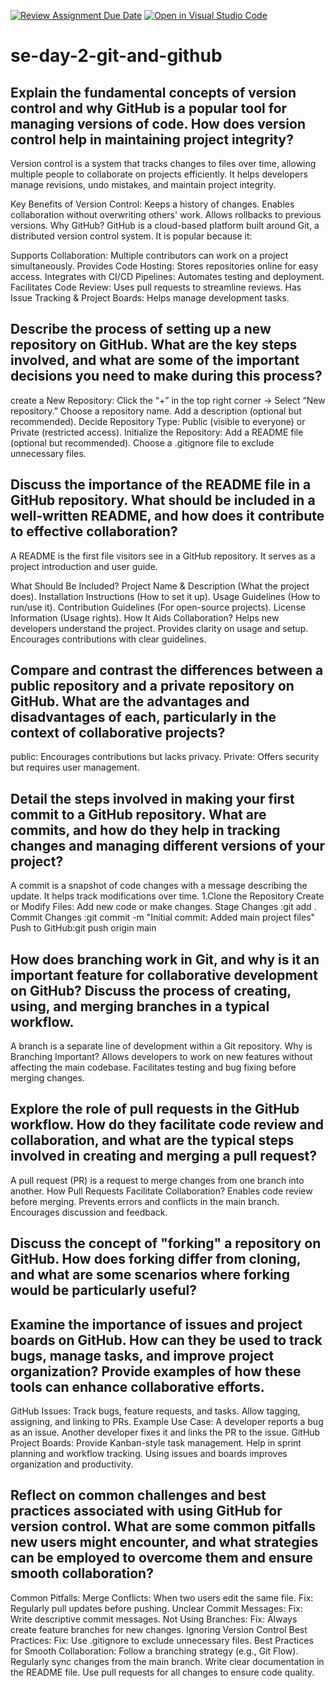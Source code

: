 [![Review Assignment Due Date](https://classroom.github.com/assets/deadline-readme-button-22041afd0340ce965d47ae6ef1cefeee28c7c493a6346c4f15d667ab976d596c.svg)](https://classroom.github.com/a/8wgCKhpZ)
[![Open in Visual Studio Code](https://classroom.github.com/assets/open-in-vscode-2e0aaae1b6195c2367325f4f02e2d04e9abb55f0b24a779b69b11b9e10269abc.svg)](https://classroom.github.com/online_ide?assignment_repo_id=18454375&assignment_repo_type=AssignmentRepo)
# se-day-2-git-and-github
## Explain the fundamental concepts of version control and why GitHub is a popular tool for managing versions of code. How does version control help in maintaining project integrity?

Version control is a system that tracks changes to files over time, allowing multiple people to collaborate on projects efficiently. It helps developers manage revisions, undo mistakes, and maintain project integrity.

Key Benefits of Version Control:
Keeps a history of changes.
Enables collaboration without overwriting others' work.
Allows rollbacks to previous versions.
Why GitHub?
GitHub is a cloud-based platform built around Git, a distributed version control system. It is popular because it:

Supports Collaboration: Multiple contributors can work on a project simultaneously.
Provides Code Hosting: Stores repositories online for easy access.
Integrates with CI/CD Pipelines: Automates testing and deployment.
Facilitates Code Review: Uses pull requests to streamline reviews.
Has Issue Tracking & Project Boards: Helps manage development tasks.


## Describe the process of setting up a new repository on GitHub. What are the key steps involved, and what are some of the important decisions you need to make during this process?

create a New Repository:
Click the “+” in the top right corner → Select “New repository.”
Choose a repository name.
Add a description (optional but recommended).
Decide Repository Type: Public (visible to everyone) or Private (restricted access).
Initialize the Repository:
Add a README file (optional but recommended).
Choose a .gitignore file to exclude unnecessary files.

## Discuss the importance of the README file in a GitHub repository. What should be included in a well-written README, and how does it contribute to effective collaboration?

A README is the first file visitors see in a GitHub repository. It serves as a project introduction and user guide.

What Should Be Included?
Project Name & Description (What the project does).
Installation Instructions (How to set it up).
Usage Guidelines (How to run/use it).
Contribution Guidelines (For open-source projects).
License Information (Usage rights).
How It Aids Collaboration?
Helps new developers understand the project.
Provides clarity on usage and setup.
Encourages contributions with clear guidelines.

## Compare and contrast the differences between a public repository and a private repository on GitHub. What are the advantages and disadvantages of each, particularly in the context of collaborative projects?

public: Encourages contributions but lacks privacy.
Private: Offers security but requires user management.

## Detail the steps involved in making your first commit to a GitHub repository. What are commits, and how do they help in tracking changes and managing different versions of your project?

A commit is a snapshot of code changes with a message describing the update. It helps track modifications over time.
1.Clone the Repository 
Create or Modify Files: Add new code or make changes.
Stage Changes :git add .
Commit Changes :git commit -m "Initial commit: Added main project files"
Push to GitHub:git push origin main

## How does branching work in Git, and why is it an important feature for collaborative development on GitHub? Discuss the process of creating, using, and merging branches in a typical workflow.

A branch is a separate line of development within a Git repository.
Why is Branching Important?
Allows developers to work on new features without affecting the main codebase.
Facilitates testing and bug fixing before merging changes.

## Explore the role of pull requests in the GitHub workflow. How do they facilitate code review and collaboration, and what are the typical steps involved in creating and merging a pull request?

A pull request (PR) is a request to merge changes from one branch into another.
How Pull Requests Facilitate Collaboration?
Enables code review before merging.
Prevents errors and conflicts in the main branch.
Encourages discussion and feedback.

## Discuss the concept of "forking" a repository on GitHub. How does forking differ from cloning, and what are some scenarios where forking would be particularly useful?


## Examine the importance of issues and project boards on GitHub. How can they be used to track bugs, manage tasks, and improve project organization? Provide examples of how these tools can enhance collaborative efforts.

GitHub Issues:
Track bugs, feature requests, and tasks.
Allow tagging, assigning, and linking to PRs.
Example Use Case:
A developer reports a bug as an issue.
Another developer fixes it and links the PR to the issue.
GitHub Project Boards:
Provide Kanban-style task management.
Help in sprint planning and workflow tracking.
Using issues and boards improves organization and productivity.

## Reflect on common challenges and best practices associated with using GitHub for version control. What are some common pitfalls new users might encounter, and what strategies can be employed to overcome them and ensure smooth collaboration?

Common Pitfalls:
Merge Conflicts: When two users edit the same file.
Fix: Regularly pull updates before pushing.
Unclear Commit Messages:
Fix: Write descriptive commit messages.
Not Using Branches:
Fix: Always create feature branches for new changes.
Ignoring Version Control Best Practices:
Fix: Use .gitignore to exclude unnecessary files.
Best Practices for Smooth Collaboration:
Follow a branching strategy (e.g., Git Flow).
Regularly sync changes from the main branch.
Write clear documentation in the README file.
Use pull requests for all changes to ensure code quality.


